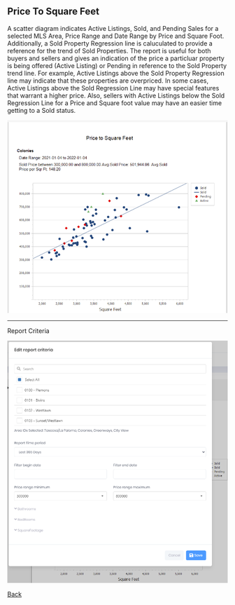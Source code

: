 ## Price To Square Feet

A scatter diagram indicates Active Listings, Sold, and Pending Sales for a selected MLS Area, Price Range and Date Range by Price and Square Foot. Additionally, a Sold Property Regression line is caluculated to provide a reference for the trend of Sold Properties. The report is useful for both buyers and sellers and gives an indication of the price a particluar property is being offered (Active Listing) or Pending in reference to the Sold Property trend line. For example, Active Listings above the Sold Property Regression line may indicate that these properties are overpriced. In some cases, Active Listings above the Sold Regression Line may have special features that warrant a higher price. Also, sellers with Active Listings below the Sold Regression Line for a Price and Square foot value may have an easier time getting to a Sold status.

![price_to_sqr_feet](../../images/reda_rpt_price_to_sqrfeet.PNG)

***
Report Criteria

![price_to_sqr_feet_criteria](../../images/reda_rpt_price_to_sqrfeet_criteria.PNG)

[Back](../report-types.md)
